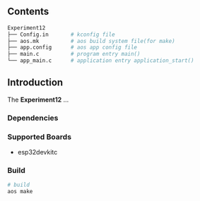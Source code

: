 ## Contents

```sh
Experiment12
├── Config.in       # kconfig file
├── aos.mk          # aos build system file(for make)
├── app.config      # aos app config file
├── main.c          # program entry main()
└── app_main.c      # application entry application_start()
```

## Introduction

The **Experiment12** ...

### Dependencies

### Supported Boards

- esp32devkitc

### Build

```sh
# build
aos make
```
